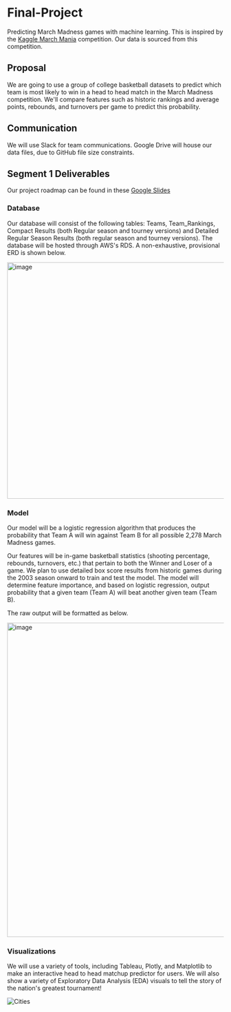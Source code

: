 # Final-Project
Predicting March Madness games with machine learning. This is inspired by the [Kaggle March Mania](https://www.kaggle.com/c/mens-march-mania-2022) competition. Our data is sourced from this competition.


## Proposal
We are going to use a group of college basketball datasets to predict which team is most likely to win in a head to head match in the March Madness competition.  We'll compare features such as historic rankings and average points, rebounds, and turnovers per game to predict this probability.

## Communication 
We will use Slack for team communications. 
Google Drive will house our data files, due to GitHub file size constraints. 

## Segment 1 Deliverables
Our project roadmap can be found in these [Google Slides](https://docs.google.com/presentation/d/1cj5roKmtqg1G50iBWTQ_k9QtFI_a5Rb9JQhdKWZx1qg/edit#slide=id.g127d0f87571_0_5)

### Database
Our database will consist of the following tables: Teams, Team_Rankings, Compact Results (both Regular season and tourney versions) and Detailed Regular Season Results (both regular season and tourney versions). The database will be hosted through AWS's RDS. A non-exhaustive, provisional ERD is shown below.

<img width="549" alt="image" src="https://user-images.githubusercontent.com/93338132/167052157-aa6ddba3-f874-4035-a90e-0777cdb01a8b.png">


### Model
Our model will be a logistic regression algorithm that produces the probability that Team A will win against Team B for all possible 2,278 March Madness games. 

Our features will be in-game basketball statistics (shooting percentage, rebounds, turnovers, etc.) that pertain to both the Winner and Loser of a game. We plan to use detailed box score results from historic games during the 2003 season onward to train and test the model.  The model will determine feature importance, and based on logistic regression, output probability that a given team (Team A) will beat another given team (Team B).

The raw output will be formatted as below.

<img width="730" alt="image" src="https://user-images.githubusercontent.com/93338132/167050740-f49f2dfd-620a-429d-b491-a1b846b53ce0.png">


### Visualizations
We will use a variety of tools, including Tableau, Plotly, and Matplotlib to make an interactive head to head matchup predictor for users. We will also show a variety of Exploratory Data Analysis (EDA) visuals to tell the story of the nation's greatest tournament!

![Cities](https://user-images.githubusercontent.com/95720986/167307458-9574b2dc-1ba4-4eed-a8d5-7360c93dbaf3.png)
